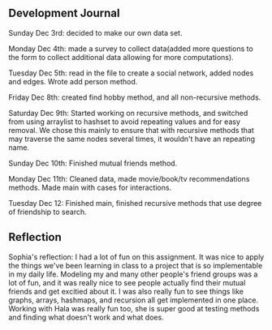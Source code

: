 ## Development Journal

Sunday Dec 3rd: decided to make our own data set.

Monday Dec 4th: made a survey to collect data(added more questions to the form to collect additional data allowing for more computations).

Tuesday Dec 5th: read in the file to create a social network, added nodes and edges. Wrote add person method. 

Friday Dec 8th: created find hobby method, and all non-recursive methods. 

Saturday Dec 9th: Started working on recursive methods, and switched from using arraylist to hashset to avoid repeating values and for easy removal. We chose this mainly to ensure that with recursive methods that may traverse the same nodes several times, it wouldn't have an repeating name.

Sunday Dec 10th: Finished mutual friends method. 

Monday Dec 11th: Cleaned data, made movie/book/tv recommendations methods. Made main with cases for interactions. 

Tuesday Dec 12: Finished main, finished recursive methods that use degree of friendship to search. 


## Reflection
Sophia's reflection: I had a lot of fun on this assignment. It was nice to apply the things we've been learning in class to a project that is so implementable in my daily life. Modeling my and many other people's friend groups was a lot of fun, and it was really nice to see people actually find their mutual friends and get excitied about it. I was also really fun to see things like graphs, arrays, hashmaps, and recursion all get implemented in one place. Working with Hala was really fun too, she is super good at testing methods and finding what doesn't work and what does. 